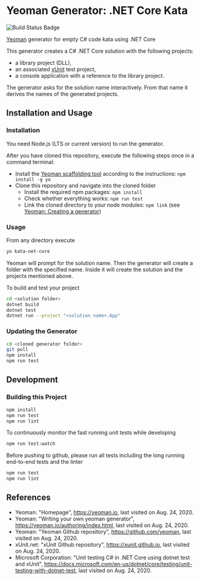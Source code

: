 # Yeoman Generator: .NET Core Kata

![Build Status Badge](https://github.com/wonderbird/generator-kata-net-core/workflows/Node.js%20CI/badge.svg)

[Yeoman](https://yeoman.io) generator for empty C# code kata using .NET Core

This generator creates a C# .NET Core solution with the following projects:

* a library project (DLL),
* an associated [xUnit](https://xunit.github.io) test project,
* a console application with a reference to the library project.

The generator asks for the solution name interactively. From that name it derives the names of the generated projects.

## Installation and Usage

### Installation

You need Node.js (LTS or current version) to run the generator.

After you have cloned this repository, execute the following steps once in a command terminal:

* Install the [Yeoman scaffolding tool](https://yeoman.io/) according to the instructions: `npm install -g yo`
* Clone this repository and navigate into the cloned folder
  * Install the required npm packages: `npm install`
  * Check whether everything works: `npm run test`
  * Link the cloned directory to your node modules: `npm link` (see [Yeoman: Creating a generator](https://yeoman.io/authoring/index.html))

### Usage

From any directory execute

```sh
yo kata-net-core
```

Yeoman will prompt for the solution name. Then the generator will create a folder with the specified name. Inside it will create the solution and the projects mentioned above.

To build and test your project

```sh
cd <solution folder>
dotnet build
dotnet test
dotnet run --project "<solution name>.App"
```

### Updating the Generator

```sh
cd <cloned generator folder>
git pull
npm install
npm run test
```

## Development

### Building this Project

```sh
npm install
npm run test
npm run lint
```

To continuously monitor the fast running unit tests while developing

```sh
npm run test:watch
```

Before pushing to github, please run all tests including the long running end-to-end tests and the linter

```sh
npm run test
npm run lint
```

## References

- Yeoman: "Homepage", https://yeoman.io, last visited on Aug. 24, 2020.
- Yeoman: "Writing your own yeoman generator", https://yeoman.io/authoring/index.html, last visited on Aug. 24, 2020.
- Yeoman: "Yeoman Github repository", https://github.com/yeoman, last visited on Aug. 24, 2020.
- xUnit.net: "xUnit Github repository", https://xunit.github.io, last visited on Aug. 24, 2020.
- Microsoft Corporation: "Unit testing C# in .NET Core using dotnet test and xUnit", https://docs.microsoft.com/en-us/dotnet/core/testing/unit-testing-with-dotnet-test, last visited on Aug. 24, 2020.
